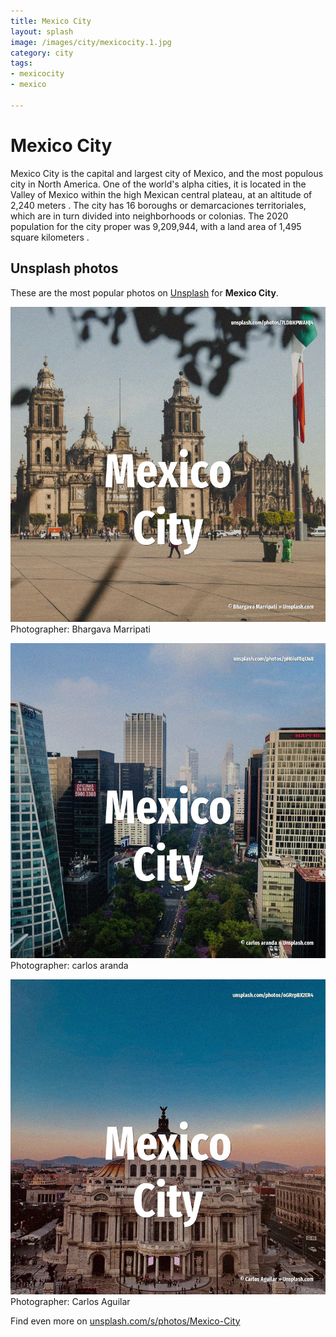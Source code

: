 ```yaml
---
title: Mexico City
layout: splash
image: /images/city/mexicocity.1.jpg
category: city
tags:
- mexicocity
- mexico

---
```

# Mexico City

Mexico City  is the capital and largest city of Mexico, and the most populous city in North America. One of the world's alpha cities, it is located in the Valley of Mexico within the high Mexican  central plateau, at an altitude of 2,240 meters . The city has 16 boroughs or demarcaciones territoriales, which are in turn divided into  neighborhoods or colonias.  The 2020 population for the city proper was 9,209,944, with a land area of 1,495 square kilometers . 

 
## Unsplash photos
These are the most popular photos on [Unsplash](https://unsplash.com) for **Mexico City**.
 
![Mexico City](/images/city/mexicocity.1.jpg)
Photographer:  Bhargava Marripati
 
![Mexico City](/images/city/mexicocity.2.jpg)
Photographer:  carlos aranda
 
![Mexico City](/images/city/mexicocity.3.jpg)
Photographer:  Carlos Aguilar
 
Find even more on [unsplash.com/s/photos/Mexico-City](https://unsplash.com/s/photos/Mexico-City)
 
